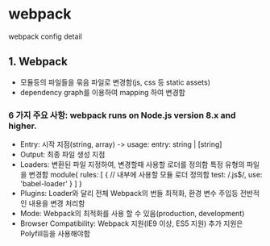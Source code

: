 # webpack
webpack config detail

## 1. Webpack
- 모듈등의 파일들을 묶음 파일로 변경함(js, css 등 static assets)
- dependency graph를 이용하여 mapping 하여 변경함

### 6 가지 주요 사항: webpack runs on Node.js version 8.x and higher.
- Entry: 시작 지점(string, array)
   -> usage: entry: string | [string]
- Output: 최종 파일 생성 지점
- Loaders: 변환된 파일 지정하여, 변경할때 사용할 로더를 정의함
           특정 유형의 파일을 변경함
    module{
        rules: [
            {
                // 내부에 사용할 모듈 로더 정의함
                test: /\.js$/,
                use: 'babel-loader'
            }
        ]
    }
- Plugins: Loader와 달리 전체 Webpack의 번들 최적화, 환경 변수 주입등 전반적인 내용을 변경 처리함
- Mode: Webpack의 최적화를 사용 할 수 있음(production, development)
- Browser Compatibility: Webpack 지원(IE9 이상, ES5 지원)
                         추가 지원은 Polyfill등을 사용해야함
